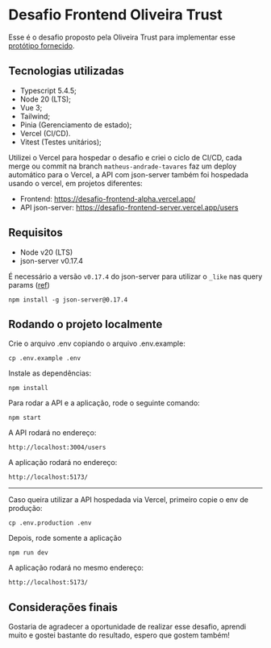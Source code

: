 # Desafio Frontend Oliveira Trust

Esse é o desafio proposto pela Oliveira Trust para implementar esse [protótipo fornecido](https://www.figma.com/proto/AO265OINopUSibxX8Dd4A6/Desafio-Front-End?page-id=0%3A1&node-id=2%3A362&viewport=314%2C48%2C0.15&scaling=contain&starting-point-node-id=2%3A362).

## Tecnologias utilizadas

- Typescript 5.4.5;
- Node 20 (LTS);
- Vue 3;
- Tailwind;
- Pinia (Gerenciamento de estado);
- Vercel (CI/CD).
- Vitest (Testes unitários);

Utilizei o Vercel para hospedar o desafio e criei o ciclo de CI/CD, cada merge ou commit na branch `matheus-andrade-tavares` faz um deploy automático para o Vercel, a API com json-server também foi hospedada usando o vercel, em projetos diferentes:

- Frontend: https://desafio-frontend-alpha.vercel.app/
- API json-server: https://desafio-frontend-server.vercel.app/users

## Requisitos

- Node v20 (LTS)
- json-server v0.17.4

É necessário a versão `v0.17.4` do json-server para utilizar o `_like` nas query params ([ref](https://github.com/typicode/json-server/issues/1509))

```
npm install -g json-server@0.17.4
```

## Rodando o projeto localmente

Crie o arquivo .env copiando o arquivo .env.example:

```
cp .env.example .env
```

Instale as dependências:

```
npm install
```

Para rodar a API e a aplicação, rode o seguinte comando:

```
npm start
```

A API rodará no endereço:

```
http://localhost:3004/users
```

A aplicação rodará no endereço:

```
http://localhost:5173/
```

---

Caso queira utilizar a API hospedada via Vercel, primeiro copie o env de produção:

```
cp .env.production .env
```

Depois, rode somente a aplicação

```
npm run dev
```

A aplicação rodará no mesmo endereço:

```
http://localhost:5173/
```

## Considerações finais

Gostaria de agradecer a oportunidade de realizar esse desafio, aprendi muito e gostei bastante do resultado, espero que gostem também!
